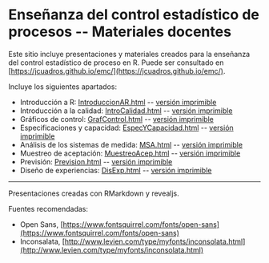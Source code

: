 # Enseñanza del control estadístico de procesos -- Materiales docentes

Este sitio incluye presentaciones y materiales creados para la enseñanza del control estadístico de proceso en R.
Puede ser consultado en [https://jcuadros.github.io/emc/](https://jcuadros.github.io/emc/).

Incluye los siguientes apartados:

- Introducción a R: [IntroduccionAR.html](https://ghcdn.rawgit.org/jcuadros/emc/master/01_IntroduccionAR/IntroduccionAR.html) -- [versión imprimible](https://ghcdn.rawgit.org/jcuadros/emc/master/01_IntroduccionAR/IntroduccionAR.html?print-pdf)
- Introducción a la calidad: [IntroCalidad.html](https://ghcdn.rawgit.org/jcuadros/emc/master/02_IntroCalidad/IntroCalidad.html) -- [versión imprimible](https://ghcdn.rawgit.org/jcuadros/emc/master/02_IntroCalidad/IntroCalidad.html?print-pdf)
- Gráficos de control: [GrafControl.html](https://ghcdn.rawgit.org/jcuadros/emc/master/03_GraficosControl/GrafControl.html) -- [versión imprimible](https://ghcdn.rawgit.org/jcuadros/emc/master/03_GraficosControl/GrafControl.html?print-pdf)
- Especificaciones y capacidad: [EspecYCapacidad.html](https://ghcdn.rawgit.org/jcuadros/emc/master/04_Especificaciones/EspecYCapacidad.html) -- [versión imprimible](https://ghcdn.rawgit.org/jcuadros/emc/master/04_Especificaciones/EspecYCapacidad.html?print-pdf)
- Análisis de los sistemas de medida: [MSA.html](https://ghcdn.rawgit.org/jcuadros/emc/master/05_MSA/MSA.html) -- [versión imprimible](https://ghcdn.rawgit.org/jcuadros/emc/master/05_MSA/MSA.html?print-pdf)
- Muestreo de aceptación: [MuestreoAcep.html](https://ghcdn.rawgit.org/jcuadros/emc/master/06_MuestreoAceptacion/MuestreoAcep.html) -- [versión imprimible](https://ghcdn.rawgit.org/jcuadros/emc/master/06_MuestreoAceptacion/MuestreoAcep.html?print-pdf)
- Previsión: [Prevision.html](https://ghcdn.rawgit.org/jcuadros/emc/master/07_Prevision/Prevision.html) -- [versión imprimible](https://ghcdn.rawgit.org/jcuadros/emc/master/07_Prevision/Prevision.html?print-pdf)
- Diseño de experiencias: [DisExp.html](https://ghcdn.rawgit.org/jcuadros/emc/master/08_DisenoExperimentos/DisExp.html) -- [versión imprimible](https://ghcdn.rawgit.org/jcuadros/emc/master/08_DisenoExperimentos/DisExp.html?print-pdf)

----

Presentaciones creadas con RMarkdown y revealjs.

Fuentes recomendadas:
- Open Sans, [https://www.fontsquirrel.com/fonts/open-sans](https://www.fontsquirrel.com/fonts/open-sans)
- Inconsalata, [http://www.levien.com/type/myfonts/inconsolata.html](http://www.levien.com/type/myfonts/inconsolata.html)
